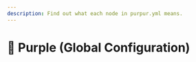 ```yaml
---
description: Find out what each node in purpur.yml means.
---
```


# 🦑 Purple (Global Configuration)
